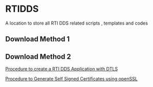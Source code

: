 # RTIDDS
A location to store all RTI DDS related scripts , templates and codes


## Download Method 1 

## Download Method 2

[Procedure to create a RTI DDS Application with DTLS](https://github.com/chuachongmo/RTIDDS/blob/main/DDS_531/SecureDDS.md)

[Procedure to Generate Self Signed Certificates using openSSL](https://github.com/chuachongmo/RTIDDS/blob/main/DDS_531/SecureDDS.md#procedure-to-generate-self-signed-certificates-using-openssl)
